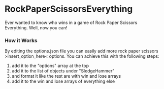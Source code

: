 # RockPaperScissorsEverything
Ever wanted to know who wins in a game of Rock Paper Scissors Everything. Well, now you can!

### How it Works
By editing the options.json file you can easily add more rock paper scissors >insert_option_here< options.
You can achieve this with the following steps:
1. add it to the "options" array at the top
2. add it to the list of objects under "SledgeHammer"
3. and format it like the rest are with win and lose arrays
4. add it to the win and lose arrays of everything else 
